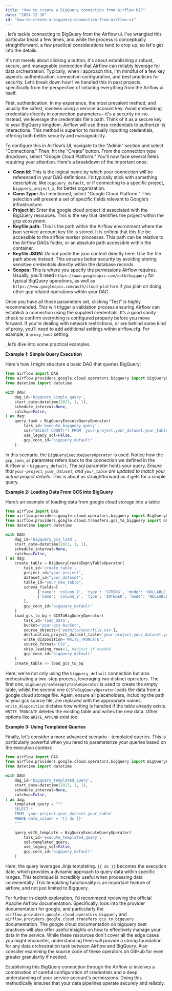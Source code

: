 ```yaml
---
title: "How to create a BigQuery connection from Airflow UI?"
date: "2024-12-16"
id: "how-to-create-a-bigquery-connection-from-airflow-ui"
---
```


, let’s tackle connecting to BigQuery from the Airflow ui. I’ve wrangled this particular beast a few times, and while the process is conceptually straightforward, a few practical considerations tend to crop up, so let's get into the details.

It's not merely about clicking a button; it's about establishing a robust, secure, and manageable connection that Airflow can reliably leverage for data orchestration. Typically, when I approach this, I'm mindful of a few key aspects: authentication, connection configuration, and best practices for security. Let’s break down how I’ve handled this in past projects, specifically from the perspective of initiating everything from the Airflow ui itself.

First, authentication. In my experience, the most prevalent method, and usually the safest, involves using a service account key. Avoid embedding credentials directly in connection parameters—it's a security no-no. Instead, we leverage the credentials file's path. Think of it as a secure key to your BigQuery kingdom. Airflow will use these credentials to authorize its interactions. This method is superior to manually inputting credentials, offering both better security and manageability.

To configure this in Airflow’s UI, navigate to the "Admin" section and select "Connections." Then, hit the “Create” button. From the connection type dropdown, select “Google Cloud Platform.” You’ll now face several fields requiring your attention. Here's a breakdown of the important ones:

* **Conn Id:** This is the logical name by which your connection will be referenced in your DAG definitions. I'd typically stick with something descriptive, like `bigquery_default`, or if connecting to a specific project, `bigquery_project_x`, for better organization.
* **Conn Type:** As I mentioned, select "Google Cloud Platform." This selection will present a set of specific fields relevant to Google’s infrastructure.
* **Project Id:** Enter the google cloud project id associated with the BigQuery resources. This is the key that identifies the project within the gcp ecosystem.
* **Keyfile path:** This is the path within the Airflow environment where the json service account key file is stored. It is *critical* that this file be accessible to the airflow worker processes. This path can be relative to the Airflow DAGs folder, or an absolute path accessible within the container.
* **Keyfile JSON:** *Do not* paste the json content directly here. Use the file path above instead. This ensures better security by avoiding storing sensitive credentials directly within the database records.
* **Scopes:** This is where you specify the permissions Airflow requires. Usually, you'll need `https://www.googleapis.com/auth/bigquery` for typical BigQuery operations, as well as `https://www.googleapis.com/auth/cloud-platform` if you plan on doing other gcp related operations within your DAG.

Once you have all those parameters set, clicking “Test” is highly recommended. This will trigger a validation process ensuring Airflow can establish a connection using the supplied credentials. It’s a good sanity check to confirm everything is configured properly before you move forward. If you're dealing with network restrictions, or are behind some kind of proxy, you'll need to add additional settings within airflow.cfg. For example, a `proxy_host` setting.

, let’s dive into some practical examples.

**Example 1: Simple Query Execution**

Here's how I might structure a basic DAG that queries BigQuery:

```python
from airflow import DAG
from airflow.providers.google.cloud.operators.bigquery import BigQueryExecuteQueryOperator
from datetime import datetime

with DAG(
    dag_id='bigquery_simple_query',
    start_date=datetime(2023, 1, 1),
    schedule_interval=None,
    catchup=False,
) as dag:
    query_task = BigQueryExecuteQueryOperator(
        task_id='execute_bigquery_query',
        sql="SELECT COUNT(*) FROM `your-project.your_dataset.your_table`;",
        use_legacy_sql=False,
        gcp_conn_id='bigquery_default'
    )
```

In this scenario, the `BigQueryExecuteQueryOperator` is used. Notice how the `gcp_conn_id` parameter refers back to the connection we defined in the Airflow ui – `bigquery_default`. The sql parameter holds your query. *Ensure that `your-project`, `your_dataset`, and `your_table` are updated to match your actual project details*. This is about as straightforward as it gets for a simple query.

**Example 2: Loading Data From GCS into BigQuery**

Here’s an example of loading data from google cloud storage into a table:

```python
from airflow import DAG
from airflow.providers.google.cloud.operators.bigquery import BigQueryCreateEmptyTableOperator
from airflow.providers.google.cloud.transfers.gcs_to_bigquery import GCSToBigQueryOperator
from datetime import datetime

with DAG(
    dag_id='bigquery_gcs_load',
    start_date=datetime(2023, 1, 1),
    schedule_interval=None,
    catchup=False,
) as dag:
    create_table = BigQueryCreateEmptyTableOperator(
        task_id='create_table',
        project_id="your-project",
        dataset_id="your_dataset",
        table_id="your_new_table",
        schema_fields=[
              {'name': 'column_1', 'type': 'STRING', 'mode': 'NULLABLE'},
              {'name': 'column_2', 'type': 'INTEGER', 'mode': 'NULLABLE'}
        ],
        gcp_conn_id='bigquery_default'
    )
    load_gcs_to_bq = GCSToBigQueryOperator(
        task_id='load_data',
        bucket='your-gcs-bucket',
        source_objects=['path/to/your/file.csv'],
        destination_project_dataset_table='your-project.your_dataset.your_new_table',
        write_disposition='WRITE_TRUNCATE',
        source_format='CSV',
        skip_leading_rows=1, #adjust if needed
        gcp_conn_id='bigquery_default'
    )
    create_table >> load_gcs_to_bq
```

Here, we're not only using the `bigquery_default` connection but also orchestrating a two-step process, leveraging two distinct operators. The first one, `BigQueryCreateEmptyTableOperator` is used to create the empty table, whilst the second one `GCSToBigQueryOperator` loads the data from a google cloud storage file. Again, ensure all placeholders, including the path to your gcs source file, are replaced with the appropriate names. `write_disposition` dictates how writing is handled if the table already exists. `WRITE_TRUNCATE` deletes the existing table and writes the new data. Other options like `WRITE_APPEND` exist too.

**Example 3: Using Templated Queries**

Finally, let’s consider a more advanced scenario – templated queries. This is particularly powerful when you need to parameterize your queries based on the execution context:

```python
from airflow import DAG
from airflow.providers.google.cloud.operators.bigquery import BigQueryExecuteQueryOperator
from datetime import datetime

with DAG(
    dag_id='bigquery_templated_query',
    start_date=datetime(2023, 1, 1),
    schedule_interval=None,
    catchup=False,
) as dag:
    templated_query = """
    SELECT *
    FROM `your-project.your_dataset.your_table`
    WHERE date_column = '{{ ds }}'
    """

    query_with_template = BigQueryExecuteQueryOperator(
        task_id='execute_templated_query',
        sql=templated_query,
        use_legacy_sql=False,
        gcp_conn_id='bigquery_default'
    )
```
Here, the query leverages Jinja templating. `{{ ds }}` becomes the execution date, which provides a dynamic approach to query data within specific ranges. This technique is incredibly useful when processing data incrementally. This templating functionality is an important feature of airflow, and not just limited to Bigquery.

For further in-depth exploration, I'd recommend reviewing the official Apache Airflow documentation. Specifically, look into the provider documentation for google, and particularly the `airflow.providers.google.cloud.operators.bigquery` and `airflow.providers.google.cloud.transfers.gcs_to_bigquery` documentation. The google cloud documentation on bigquery best practices will also offer useful insights on how to effectively manage your data in the service. While these resources don't cover all the edge cases you might encounter, understanding them will provide a strong foundation for any data orchestration task between Airflow and BigQuery. Also consider examining the source code of these operators on GitHub for even greater granularity if needed.

Establishing this BigQuery connection through the Airflow ui involves a combination of careful configuration of credentials and a deep understanding of your service account's permissions. Doing this methodically ensures that your data pipelines operate securely and reliably.

